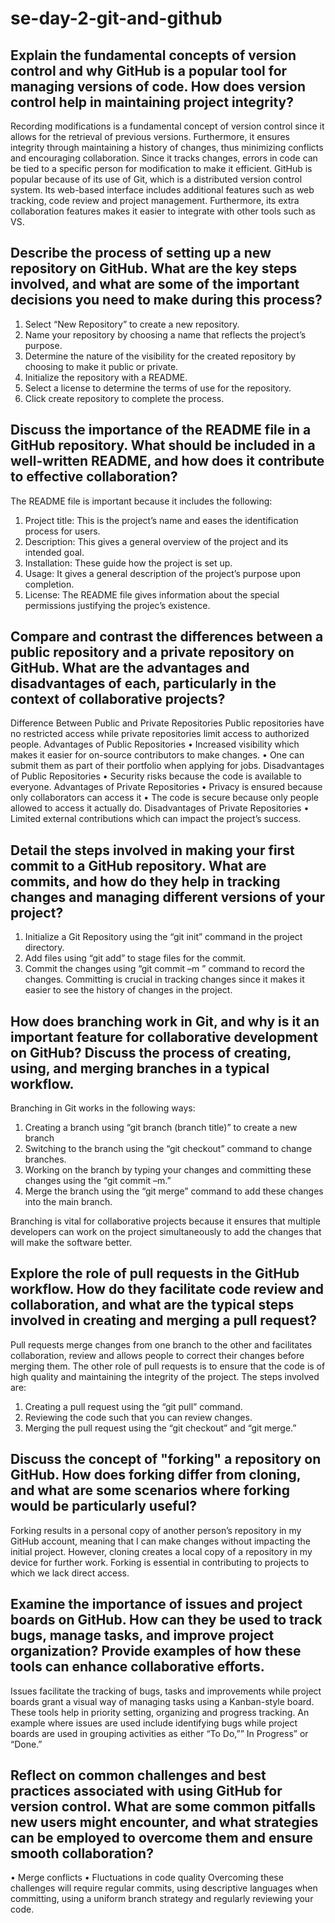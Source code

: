 # se-day-2-git-and-github
## Explain the fundamental concepts of version control and why GitHub is a popular tool for managing versions of code. How does version control help in maintaining project integrity?

Recording modifications is a fundamental concept of version control since it allows for the retrieval of previous versions. Furthermore, it ensures integrity through maintaining a history of changes, thus minimizing conflicts and encouraging collaboration. Since it tracks changes, errors in code can be tied to a specific person for modification to make it efficient.
GitHub is popular because of its use of Git, which is a distributed version control system. Its web-based interface includes additional features such as web tracking, code review and project management. Furthermore, its extra collaboration features makes it easier to integrate with other tools such as VS.

## Describe the process of setting up a new repository on GitHub. What are the key steps involved, and what are some of the important decisions you need to make during this process?

1.	Select “New Repository” to create a new repository.
2.	Name your repository by choosing a name that reflects the project’s purpose.
3.	Determine the nature of the visibility for the created repository by choosing to make it public or private.
4.	Initialize the repository with a README.
5.	Select a license to determine the terms of use for the repository.
6.	Click create repository to complete the process.

## Discuss the importance of the README file in a GitHub repository. What should be included in a well-written README, and how does it contribute to effective collaboration?

The README file is important because it includes the following:
1.	Project title: This is the project’s name and eases the identification process for users.
2.	Description: This gives a general overview of the project and its intended goal.
3.	Installation: These guide how the project is set up.
4.	Usage: It gives a general description of the project’s purpose upon completion.
5.	License: The README file gives information about the special permissions justifying the projec’s existence.

## Compare and contrast the differences between a public repository and a private repository on GitHub. What are the advantages and disadvantages of each, particularly in the context of collaborative projects?

Difference Between Public and Private Repositories
Public repositories have no restricted access while private repositories limit access to authorized people.
Advantages of Public Repositories
•	Increased visibility which makes it easier for on-source contributors to make changes.
•	One can submit them as part of their portfolio when applying for jobs.
Disadvantages of Public Repositories
•	Security risks because the code is available to everyone.
Advantages of Private Repositories
•	Privacy is ensured because only collaborators can access it
•	The code is secure because only people allowed to access it actually do.
Disadvantages of Private Repositories
•	Limited external contributions which can impact the project’s success.


## Detail the steps involved in making your first commit to a GitHub repository. What are commits, and how do they help in tracking changes and managing different versions of your project?

1.	Initialize a Git Repository using the “git init” command in the project directory.
2.	Add files using “git add” to stage files for the commit.
3.	Commit the changes using “git commit –m ” command to record the changes.
Committing is crucial in tracking changes since it makes it easier to see the history of changes in the project. 

## How does branching work in Git, and why is it an important feature for collaborative development on GitHub? Discuss the process of creating, using, and merging branches in a typical workflow.

Branching in Git works in the following ways:
1.	Creating a branch using “git branch (branch title)” to create a new branch
2.	Switching to the branch using the “git checkout” command to change branches.
3.	Working on the branch by typing your changes and committing these changes using the “git commit –m.”
4.	Merge the branch using the “git merge” command to add these changes into the main branch.

Branching is vital for collaborative projects because it ensures that multiple developers can work on the project simultaneously to add the changes that will make the software better. 

## Explore the role of pull requests in the GitHub workflow. How do they facilitate code review and collaboration, and what are the typical steps involved in creating and merging a pull request?

Pull requests merge changes from one branch to the other and facilitates collaboration, review and allows people to correct their changes before merging them. The other role of pull requests is to ensure that the code is of high quality and maintaining the integrity of the project. The steps involved are:
1.	Creating a pull request using the “git pull” command.
2.	Reviewing the code such that you can review changes.
3.	Merging the pull request using the “git checkout” and “git merge.” 

## Discuss the concept of "forking" a repository on GitHub. How does forking differ from cloning, and what are some scenarios where forking would be particularly useful?

Forking results in a personal copy of another person’s repository in my GitHub account, meaning that I can make changes without impacting the initial project. However, cloning creates a local copy of a repository in my device for further work. 
Forking is essential in contributing to projects to which we lack direct access. 

## Examine the importance of issues and project boards on GitHub. How can they be used to track bugs, manage tasks, and improve project organization? Provide examples of how these tools can enhance collaborative efforts.

Issues facilitate the tracking of bugs, tasks and improvements while project boards grant a visual way of managing tasks using a Kanban-style board. These tools help in priority setting, organizing and progress tracking. An example where issues are used include identifying bugs while project boards are used in grouping activities as either “To Do,”” In Progress” or “Done.”  

## Reflect on common challenges and best practices associated with using GitHub for version control. What are some common pitfalls new users might encounter, and what strategies can be employed to overcome them and ensure smooth collaboration?

•	Merge conflicts
•	Fluctuations in code quality
Overcoming these challenges will require regular commits, using descriptive languages when committing, using a uniform branch strategy and regularly reviewing your code.
